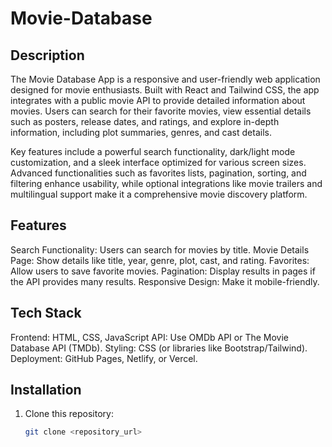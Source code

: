 # Movie-Database

## Description
The Movie Database App is a responsive and user-friendly web application designed for movie enthusiasts. Built with React and Tailwind CSS, the app integrates with a public movie API to provide detailed information about movies. Users can search for their favorite movies, view essential details such as posters, release dates, and ratings, and explore in-depth information, including plot summaries, genres, and cast details.

Key features include a powerful search functionality, dark/light mode customization, and a sleek interface optimized for various screen sizes. Advanced functionalities such as favorites lists, pagination, sorting, and filtering enhance usability, while optional integrations like movie trailers and multilingual support make it a comprehensive movie discovery platform.

## Features
Search Functionality: Users can search for movies by title.
Movie Details Page: Show details like title, year, genre, plot, cast, and rating.
Favorites: Allow users to save favorite movies.
Pagination: Display results in pages if the API provides many results.
Responsive Design: Make it mobile-friendly.

## Tech Stack
Frontend: HTML, CSS, JavaScript
API: Use OMDb API or The Movie Database API (TMDb).
Styling: CSS (or libraries like Bootstrap/Tailwind).
Deployment: GitHub Pages, Netlify, or Vercel.


## Installation
1. Clone this repository:
   ```bash
   git clone <repository_url>
